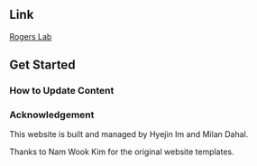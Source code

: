 ## Link

[Rogers Lab](https://github.com/hyejinim/rogerslab)

## Get Started

### How to Update Content

### Acknowledgement
This website is built and managed by Hyejin Im and Milan Dahal.

Thanks to Nam Wook Kim for the original website templates.
